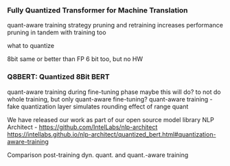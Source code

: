 ### Fully Quantized Transformer for Machine Translation

quant-aware training strategy
pruning and retraining increases performance 
    pruning in tandem with training too

what to quantize

8bit same or better than FP
    6 bit too, but no HW

### Q8BERT: Quantized 8Bit BERT
quant-aware training during fine-tuning phase
    maybe this will do? to not do whole training, but only quant-aware fine-tuning?
    quant-aware training - fake quantization layer simulates rounding effect of range quant

We have released our work as part of our open source model library
NLP Architect - https://github.com/IntelLabs/nlp-architect
https://intellabs.github.io/nlp-architect/quantized_bert.html#quantization-aware-training


Comparison post-training dyn. quant. and quant.-aware training 




